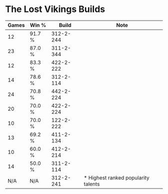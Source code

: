 # The Lost Vikings Builds

Games  | Win %  | Build     | Note
-----  | -----  | -----     | ----
12     | 91.7 % | 312-2-244 | 
23     | 87.0 % | 311-2-344 | 
12     | 83.3 % | 422-2-222 | 
14     | 78.6 % | 312-2-114 | 
24     | 70.8 % | 442-2-224 | 
20     | 70.0 % | 422-2-224 | 
10     | 70.0 % | 122-2-222 | 
13     | 69.2 % | 411-2-134 | 
10     | 60.0 % | 412-2-214 | 
14     | 50.0 % | 311-2-114 | 
N/A    | N/A    | 312-2-241 | * Highest ranked popularity talents
